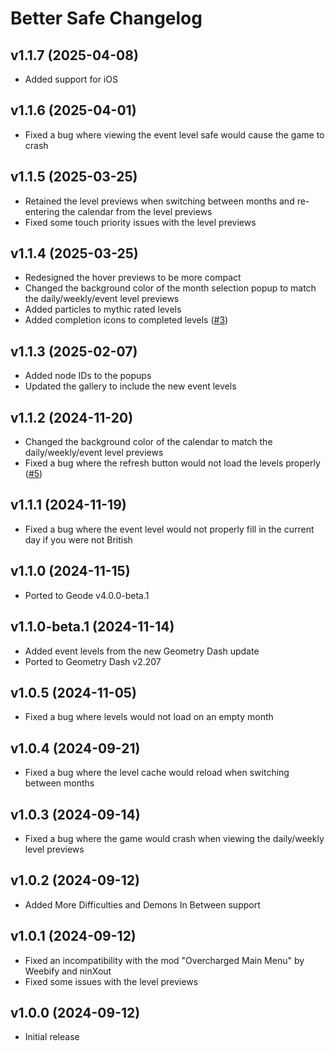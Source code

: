 # Better Safe Changelog
## v1.1.7 (2025-04-08)
- Added support for iOS

## v1.1.6 (2025-04-01)
- Fixed a bug where viewing the event level safe would cause the game to crash

## v1.1.5 (2025-03-25)
- Retained the level previews when switching between months and re-entering the calendar from the level previews
- Fixed some touch priority issues with the level previews

## v1.1.4 (2025-03-25)
- Redesigned the hover previews to be more compact
- Changed the background color of the month selection popup to match the daily/weekly/event level previews
- Added particles to mythic rated levels
- Added completion icons to completed levels ([#3](https://github.com/hiimjasmine00/BetterSafe/issues/3))

## v1.1.3 (2025-02-07)
- Added node IDs to the popups
- Updated the gallery to include the new event levels

## v1.1.2 (2024-11-20)
- Changed the background color of the calendar to match the daily/weekly/event level previews
- Fixed a bug where the refresh button would not load the levels properly ([#5](https://github.com/hiimjasmine00/BetterSafe/issues/5))

## v1.1.1 (2024-11-19)
- Fixed a bug where the event level would not properly fill in the current day if you were not British

## v1.1.0 (2024-11-15)
- Ported to Geode v4.0.0-beta.1

## v1.1.0-beta.1 (2024-11-14)
- Added event levels from the new Geometry Dash update
- Ported to Geometry Dash v2.207

## v1.0.5 (2024-11-05)
- Fixed a bug where levels would not load on an empty month

## v1.0.4 (2024-09-21)
- Fixed a bug where the level cache would reload when switching between months

## v1.0.3 (2024-09-14)
- Fixed a bug where the game would crash when viewing the daily/weekly level previews

## v1.0.2 (2024-09-12)
- Added More Difficulties and Demons In Between support

## v1.0.1 (2024-09-12)
- Fixed an incompatibility with the mod "Overcharged Main Menu" by Weebify and ninXout
- Fixed some issues with the level previews

## v1.0.0 (2024-09-12)
- Initial release